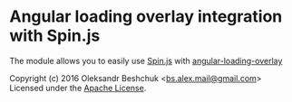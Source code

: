 # Angular loading overlay integration with Spin.js

The module allows you to easily use [Spin.js](http://spin.js.org/) with [angular-loading-overlay](http://bsalex.github.io/angular-loading-overlay/_site/)  

Copyright (c) 2016 Oleksandr Beshchuk <[bs.alex.mail@gmail.com](mailto:bs.alex.mail@gmail.com)>  
Licensed under the [Apache License](http://www.apache.org/licenses/LICENSE-2.0).
